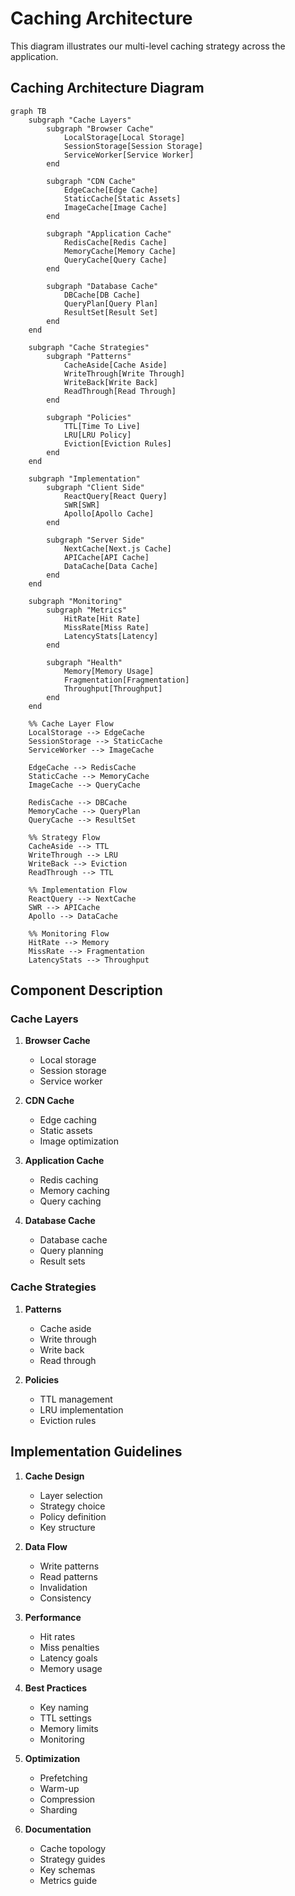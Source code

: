 # Caching Architecture

This diagram illustrates our multi-level caching strategy across the application.

## Caching Architecture Diagram

```mermaid
graph TB
    subgraph "Cache Layers"
        subgraph "Browser Cache"
            LocalStorage[Local Storage]
            SessionStorage[Session Storage]
            ServiceWorker[Service Worker]
        end

        subgraph "CDN Cache"
            EdgeCache[Edge Cache]
            StaticCache[Static Assets]
            ImageCache[Image Cache]
        end

        subgraph "Application Cache"
            RedisCache[Redis Cache]
            MemoryCache[Memory Cache]
            QueryCache[Query Cache]
        end

        subgraph "Database Cache"
            DBCache[DB Cache]
            QueryPlan[Query Plan]
            ResultSet[Result Set]
        end
    end

    subgraph "Cache Strategies"
        subgraph "Patterns"
            CacheAside[Cache Aside]
            WriteThrough[Write Through]
            WriteBack[Write Back]
            ReadThrough[Read Through]
        end

        subgraph "Policies"
            TTL[Time To Live]
            LRU[LRU Policy]
            Eviction[Eviction Rules]
        end
    end

    subgraph "Implementation"
        subgraph "Client Side"
            ReactQuery[React Query]
            SWR[SWR]
            Apollo[Apollo Cache]
        end

        subgraph "Server Side"
            NextCache[Next.js Cache]
            APICache[API Cache]
            DataCache[Data Cache]
        end
    end

    subgraph "Monitoring"
        subgraph "Metrics"
            HitRate[Hit Rate]
            MissRate[Miss Rate]
            LatencyStats[Latency]
        end

        subgraph "Health"
            Memory[Memory Usage]
            Fragmentation[Fragmentation]
            Throughput[Throughput]
        end
    end

    %% Cache Layer Flow
    LocalStorage --> EdgeCache
    SessionStorage --> StaticCache
    ServiceWorker --> ImageCache

    EdgeCache --> RedisCache
    StaticCache --> MemoryCache
    ImageCache --> QueryCache

    RedisCache --> DBCache
    MemoryCache --> QueryPlan
    QueryCache --> ResultSet

    %% Strategy Flow
    CacheAside --> TTL
    WriteThrough --> LRU
    WriteBack --> Eviction
    ReadThrough --> TTL

    %% Implementation Flow
    ReactQuery --> NextCache
    SWR --> APICache
    Apollo --> DataCache

    %% Monitoring Flow
    HitRate --> Memory
    MissRate --> Fragmentation
    LatencyStats --> Throughput
```

## Component Description

### Cache Layers

1. **Browser Cache**

   - Local storage
   - Session storage
   - Service worker

2. **CDN Cache**

   - Edge caching
   - Static assets
   - Image optimization

3. **Application Cache**

   - Redis caching
   - Memory caching
   - Query caching

4. **Database Cache**
   - Database cache
   - Query planning
   - Result sets

### Cache Strategies

1. **Patterns**

   - Cache aside
   - Write through
   - Write back
   - Read through

2. **Policies**
   - TTL management
   - LRU implementation
   - Eviction rules

## Implementation Guidelines

1. **Cache Design**

   - Layer selection
   - Strategy choice
   - Policy definition
   - Key structure

2. **Data Flow**

   - Write patterns
   - Read patterns
   - Invalidation
   - Consistency

3. **Performance**

   - Hit rates
   - Miss penalties
   - Latency goals
   - Memory usage

4. **Best Practices**

   - Key naming
   - TTL settings
   - Memory limits
   - Monitoring

5. **Optimization**

   - Prefetching
   - Warm-up
   - Compression
   - Sharding

6. **Documentation**
   - Cache topology
   - Strategy guides
   - Key schemas
   - Metrics guide

